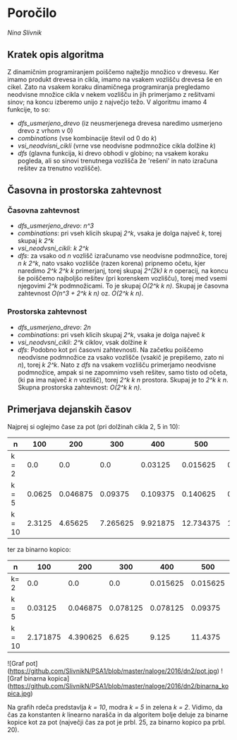 ﻿# Poročilo

*Nina Slivnik*

## Kratek opis algoritma
Z dinamičnim programiranjem poiščemo najtežjo množico v drevesu. 
Ker imamo produkt drevesa in cikla, imamo na vsakem vozlišču drevesa še en cikel.
Zato na vsakem koraku dinamičnega programiranja pregledamo neodvisne množice cikla v nekem vozlišču in jih primerjamo z rešitvami sinov; na koncu izberemo unijo z največjo težo.
V algoritmu imamo 4 funkcije, to so:
* *dfs_usmerjeno_drevo* (iz neusmerjenega drevesa naredimo usmerjeno drevo z vrhom v 0)
* *combinations* (vse kombinacije števil od 0 do *k*)
* *vsi_neodvisni_cikli* (vrne vse neodvisne podmnožice cikla dolžine *k*)
* *dfs* (glavna funkcija, ki drevo obhodi v globino; na vsakem koraku pogleda, ali so sinovi trenutnega vozlišča že 'rešeni' in nato izračuna rešitev za trenutno vozlišče).

## Časovna in prostorska zahtevnost
### Časovna zahtevnost
* *dfs_usmerjeno_drevo*: *n^3*
* *combinations*: pri vseh klicih skupaj *2^k*, vsaka je dolga največ *k*, torej skupaj *k 2^k*
* *vsi_neodvsni_cikli*: *k 2^k*
* *dfs*: za vsako od *n* vozlišč izračunamo vse neodvisne podmnožice, torej *n k 2^k*, nato vsako vozlišče (razen korena) pripnemo očetu, kjer naredimo *2^k 2^k k* primerjanj, torej skupaj *2^(2k) k n* operacij, na koncu še poiščemo najboljšo rešitev (pri korenskem vozlišču), torej med vsemi njegovimi *2^k* podmnožicami. To je skupaj *O(2^k k n)*.
Skupaj je časovna zahtevnost *O(n^3 + 2^k k n)* oz. *O(2^k k n)*.

### Prostorska zahtevnost
* *dfs_usmerjeno_drevo*: *2n*
* *combinations*: pri vseh klicih skupaj *2^k*, vsaka je dolga največ *k*
* *vsi_neodvsni_cikli*: *2^k* ciklov, vsak dolžine *k*
* *dfs*: Podobno kot pri časovni zahtevnosti. Na začetku poiščemo neodvisne podmnožice za vsako vozlišče (vsakič je prepišemo, zato ni *n*), torej *k 2^k*. Nato z *dfs* na vsakem vozlišču primerjamo neodvisne podmnožice, ampak si ne zapomnimo vseh rešitev, samo tisto od očeta, (ki pa ima največ *k n* vozlišč), torej *2^k k n* prostora. Skupaj je to *2^k k n*.
Skupna prostorska zahtevnost: *O(2^k k n)*.

## Primerjava dejanskih časov
Najprej si oglejmo čase za pot (pri dolžinah cikla 2, 5 in 10):

| n      | 100    | 200      | 300      | 400      | 500       | 600       | 700       | 800       | 900       |
|--------|--------|----------|----------|----------|-----------|-----------|-----------|-----------|-----------|
| k = 2  | 0.0    | 0.0      | 0.0      | 0.03125  | 0.015625  | 0.015625  | 0.03125   | 0.03125   | 0.0625    |
| k = 5  | 0.0625 | 0.046875 | 0.09375  | 0.109375 | 0.140625  | 0.171875  | 0.21875   | 0.265625  | 0.34375   |
| k = 10 | 2.3125 | 4.65625  | 7.265625 | 9.921875 | 12.734375 | 15.734375 | 19.140625 | 22.484375 | 25.921875 |

ter za binarno kopico:

| n      | 100      | 200      | 300      | 400      | 500      | 600       | 700      | 800       | 900      |
|--------|----------|----------|----------|----------|----------|-----------|----------|-----------|----------|
| k= 2   | 0.0      | 0.0      | 0.0      | 0.015625 | 0.015625 | 0.03125   | 0.03125  | 0.046875  | 0.0625   |
| k = 5  | 0.03125  | 0.046875 | 0.078125 | 0.078125 | 0.09375  | 0.125     | 0.140625 | 0.171875  | 0.1875   |
| k = 10 | 2.171875 | 4.390625 | 6.625    | 9.125    | 11.4375  | 13.421875 | 15.65625 | 17.890625 | 20.21875 |

![Graf pot]
(https://github.com/SlivnikN/PSA1/blob/master/naloge/2016/dn2/pot.jpg)
![Graf binarna kopica]
(https://github.com/SlivnikN/PSA1/blob/master/naloge/2016/dn2/binarna_kopica.jpg)

Na grafih rdeča predstavlja *k = 10*, modra *k = 5* in zelena *k = 2*.
Vidimo, da čas za konstanten *k* linearno narašča in da algoritem bolje deluje za binarne kopice kot za pot (največji čas za pot je prbl. 25, za binarno kopico pa prbl. 20).